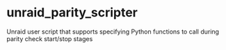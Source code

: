 # unraid_parity_scripter
Unraid user script that supports specifying Python functions to call during parity check start/stop stages
